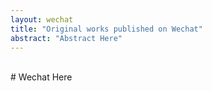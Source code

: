 ```yaml
---
layout: wechat
title: "Original works published on Wechat"
abstract: "Abstract Here"
---
```

<br/>
# Wechat Here
